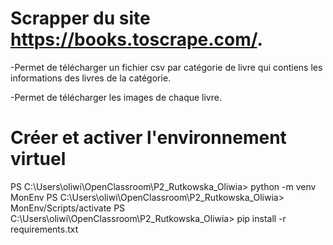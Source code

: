 # Scrapper du site https://books.toscrape.com/. 

-Permet de télécharger un fichier csv par catégorie de livre qui contiens les informations des livres de la catégorie.

-Permet de télécharger les images de chaque livre.

# Créer et activer l'environnement virtuel

PS C:\Users\oliwi\OpenClassroom\P2_Rutkowska_Oliwia> python -m venv MonEnv
PS C:\Users\oliwi\OpenClassroom\P2_Rutkowska_Oliwia> MonEnv/Scripts/activate
PS C:\Users\oliwi\OpenClassroom\P2_Rutkowska_Oliwia> pip install -r requirements.txt
